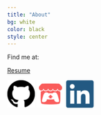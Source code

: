 ```yaml
---
title: "About"
bg: white
color: black
style: center
---
```


Find me at:

[Resume](/img/Key_Josh_Resume.pdf)

[![](img/Github_Icon_64.png)](https://github.com/JoshuaKey)
[![](img/Itch_Io_Icon_64.png)](https://joshuakey.itch.io)
[![](img/LinkedIn_Icon_64.png)](https://www.linkedin.com/in/joshua-key)
